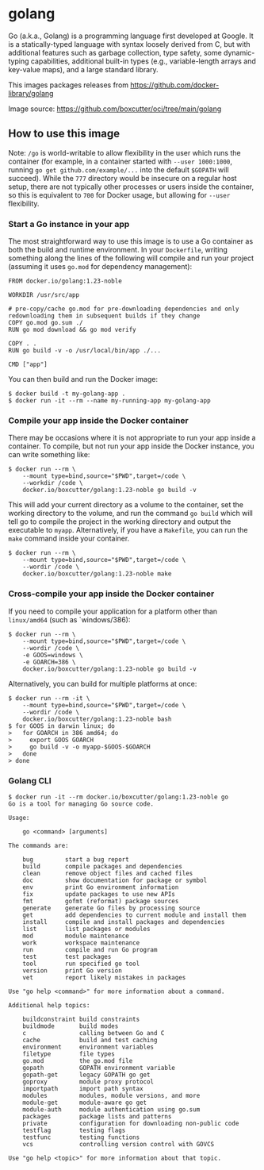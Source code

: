 # golang

Go (a.k.a., Golang) is a programming language first developed at Google. It is a statically-typed language with syntax loosely derived from C, but with additional features such as garbage collection, type safety, some dynamic-typing capabilities, additional built-in types (e.g., variable-length arrays and key-value maps), and a large standard library.

This images packages releases from https://github.com/docker-library/golang

Image source: https://github.com/boxcutter/oci/tree/main/golang

## How to use this image

Note: `/go` is world-writable to allow flexibility in the user which runs the container (for example, in a container started with `--user 1000:1000`, running `go get github.com/example/...` into the default `$GOPATH` will succeed). While the `777` directory would be insecure on a regular host setup, there are not typically other processes or users inside the container, so this is equivalent to `700` for Docker usage, but allowing for `--user` flexibility.

### Start a Go instance in your app

The most straightforward way to use this image is to use a Go container as both the build and runtime environment. In your `Dockerfile`, writing something along the lines of the following will compile and run your project (assuming it uses `go.mod` for dependency management):

```
FROM docker.io/golang:1.23-noble

WORKDIR /usr/src/app

# pre-copy/cache go.mod for pre-downloading dependencies and only redownloading them in subsequent builds if they change
COPY go.mod go.sum ./
RUN go mod download && go mod verify

COPY . .
RUN go build -v -o /usr/local/bin/app ./...

CMD ["app"]
```

You can then build and run the Docker image:

```
$ docker build -t my-golang-app .
$ docker run -it --rm --name my-running-app my-golang-app
```

### Compile your app inside the Docker container

There may be occasions where it is not appropriate to run your app inside a container. To compile, but not run your app inside the Docker instance, you can write something like:

```
$ docker run --rm \
    --mount type=bind,source="$PWD",target=/code \
    --workdir /code \
    docker.io/boxcutter/golang:1.23-noble go build -v
```

This will add your current directory as a volume to the container, set the working directory to the volume, and run the command `go build` which will tell go to compile the project in the working directory and output the executable to `myapp`. Alternatively, if you have a `Makefile`, you can run the `make` command inside your container.

```
$ docker run --rm \
    --mount type=bind,source="$PWD",target=/code \
    --wordir /code \
    docker.io/boxcutter/golang:1.23-noble make
```

### Cross-compile your app inside the Docker container

If you need to compile your application for a platform other than `linux/amd64` (such as `windows/386):

```
$ docker run --rm \
    --mount type=bind,source="$PWD",target=/code \
    --wordir /code \
    -e GOOS=windows \
    -e GOARCH=386 \
    docker.io/boxcutter/golang:1.23-noble go build -v
```

Alternatively, you can build for multiple platforms at once:

```
$ docker run --rm -it \
    --mount type=bind,source="$PWD",target=/code \
    --wordir /code \
    docker.io/boxcutter/golang:1.23-noble bash
$ for GOOS in darwin linux; do
>   for GOARCH in 386 amd64; do
>     export GOOS GOARCH
>     go build -v -o myapp-$GOOS-$GOARCH
>   done
> done
```

### Golang CLI

```
$ docker run -it --rm docker.io/boxcutter/golang:1.23-noble go
Go is a tool for managing Go source code.

Usage:

	go <command> [arguments]

The commands are:

	bug         start a bug report
	build       compile packages and dependencies
	clean       remove object files and cached files
	doc         show documentation for package or symbol
	env         print Go environment information
	fix         update packages to use new APIs
	fmt         gofmt (reformat) package sources
	generate    generate Go files by processing source
	get         add dependencies to current module and install them
	install     compile and install packages and dependencies
	list        list packages or modules
	mod         module maintenance
	work        workspace maintenance
	run         compile and run Go program
	test        test packages
	tool        run specified go tool
	version     print Go version
	vet         report likely mistakes in packages

Use "go help <command>" for more information about a command.

Additional help topics:

	buildconstraint build constraints
	buildmode       build modes
	c               calling between Go and C
	cache           build and test caching
	environment     environment variables
	filetype        file types
	go.mod          the go.mod file
	gopath          GOPATH environment variable
	gopath-get      legacy GOPATH go get
	goproxy         module proxy protocol
	importpath      import path syntax
	modules         modules, module versions, and more
	module-get      module-aware go get
	module-auth     module authentication using go.sum
	packages        package lists and patterns
	private         configuration for downloading non-public code
	testflag        testing flags
	testfunc        testing functions
	vcs             controlling version control with GOVCS

Use "go help <topic>" for more information about that topic.
```
